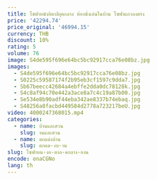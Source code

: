 ```yaml
---
title: โซฟาหนังอิตาลียุคกลาง ห้องนั่งเล่นในบ้าน โซฟาแถวลงตรง
price: '42294.74'
price_original: '46994.15'
currency: THB
discount: 10%
rating: 5
volume: 76
image: S4de595f696e64bc5bc92917cca76e08bz.jpg
images:
  - S4de595f696e64bc5bc92917cca76e08bz.jpg
  - S0225c59587174f2b95eb3cf1597c9dda7.jpg
  - Sb67beecc42684a4ebffe2dda0dc78128k.jpg
  - S4c8af94c70e442a3ace8a7c4c19a87b00.jpg
  - Se534e8b90adf44eba342ae8337b74ebaq.jpg
  - S48256a8facbd449584d2778a723217beU.jpg
video: 4000247368015.mp4
categories:
  - name: บ้านและสวน
    slug: านและสวน
  - name: ตกแต่งบ้าน
    slug: ตกแต-งบ-าน
slug: โซฟาหน-งอ-ตาล-คกลาง-องน
encode: onaCGNo
lang: th
---
```

  